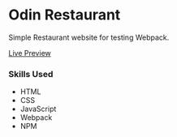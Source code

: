# Odin Restaurant

Simple Restaurant website for testing Webpack.

[Live Preview](https://edgeboy47.github.io/odin-restaurant/)

### Skills Used
- HTML
- CSS
- JavaScript
- Webpack
- NPM